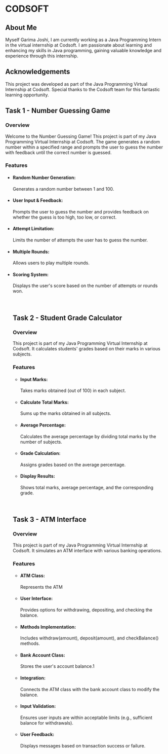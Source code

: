 
<h1><b>CODSOFT</b></h1>

<h2>About Me</h2>
Myself Garima Joshi, I am currently working as a Java Programming Intern in the virtual internship at Codsoft. I am passionate about learning and enhancing my skills in Java programming, gaining valuable knowledge and experience through this internship.

<h2>Acknowledgements</h2>
This project was developed as part of the Java Programming Virtual Internship at Codsoft. Special thanks to the Codsoft team for this fantastic learning opportunity.

<h2>Task 1 - Number Guessing Game</h2>
<h3>Overview</h3>
Welcome to the Number Guessing Game! This project is part of my Java Programming Virtual Internship at Codsoft. The game generates a random number within a specified range and prompts the user to guess the number with feedback until the correct number is guessed.

<h3>Features</h3>
<ul>
<li><h4>Random Number Generation:</h4> Generates a random number between 1 and 100.</li>
<li><h4>User Input & Feedback:</h4> Prompts the user to guess the number and provides feedback on whether the guess is too high, too low, or correct.</li>
<li><h4>Attempt Limitation:</h4> Limits the number of attempts the user has to guess the number.</li>
<li><h4>Multiple Rounds:</h4> Allows users to play multiple rounds.</li>
<li><h4>Scoring System:</h4> Displays the user's score based on the number of attempts or rounds won.</li>
  <br>
  <br>
<h2>Task 2 - Student Grade Calculator</h2>
<h3>Overview</h3>
This project is part of my Java Programming Virtual Internship at Codsoft. It calculates students' grades based on their marks in various subjects.

<h3>Features</h3>
<ul>
<li><h4>Input Marks:</h4> Takes marks obtained (out of 100) in each subject.</li>
<li><h4>Calculate Total Marks:</h4> Sums up the marks obtained in all subjects.</li>
<li><h4>Average Percentage:</h4> Calculates the average percentage by dividing total marks by the number of subjects.</li>
<li><h4>Grade Calculation:</h4> Assigns grades based on the average percentage.</li>
<li><h4>Display Results:</h4> Shows total marks, average percentage, and the corresponding grade.</li>
</ul>
<br>
<br>
<h2>Task 3 - ATM Interface</h2>
<h3>Overview</h3>
This project is part of my Java Programming Virtual Internship at Codsoft. It simulates an ATM interface with various banking operations.

<h3>Features</h3>
<ul>
<li><h4>ATM Class:</h4> Represents the ATM </li>  
<li><h4>User Interface:</h4>Provides options for withdrawing, depositing, and checking the balance.</li>
<li><h4>Methods Implementation:</h4> Includes withdraw(amount), deposit(amount), and checkBalance() methods.</li>
<li><h4>Bank Account Class:</h4> Stores the user's account balance.1</li>
<li><h4>Integration:</h4> Connects the ATM class with the bank account class to modify the balance.</li>
<li><h4>Input Validation:</h4> Ensures user inputs are within acceptable limits (e.g., sufficient balance for withdrawals).</li>
<li><h4>User Feedback:</h4> Displays messages based on transaction success or failure.</li>
</ul>
